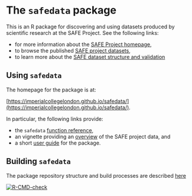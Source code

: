 # The `safedata` package

This is an R package for discovering and using datasets produced by scientific research at the SAFE Project. See the following links:

* for more information about the [SAFE Project homepage](https://www.safeproject.net/),
* to browse the published [SAFE project datasets](https://zenodo.org/communities/safe),
* to learn more about the [SAFE dataset structure and validation](https://safedata-validator.readthedocs.io/en/latest/)

## Using `safedata`

The homepage for the package is at:

[https://imperialcollegelondon.github.io/safedata/](https://imperialcollegelondon.github.io/safedata/).

In particular, the following links provide:

* the `safedata` [function reference](https://imperialcollegelondon.github.io/safedata/reference/index.html),
* an vignette providing an [overview](https://imperialcollegelondon.github.io/safedata/articles/overview.html) of the SAFE project data, and
* a short [user guide](https://imperialcollegelondon.github.io/safedata/articles/using_safe_data.html) for the package.

## Building `safedata`

The package repository structure and build processes are described [here](https://imperialcollegelondon.github.io/safedata/build_notes.html)

<!-- badges: start -->
[![R-CMD-check](https://github.com/ImperialCollegeLondon/safedata/actions/workflows/check-standard.yaml/badge.svg?branch=master)](https://github.com/ImperialCollegeLondon/safedata/actions/workflows/check-standard.yaml)
<!-- badges: end -->